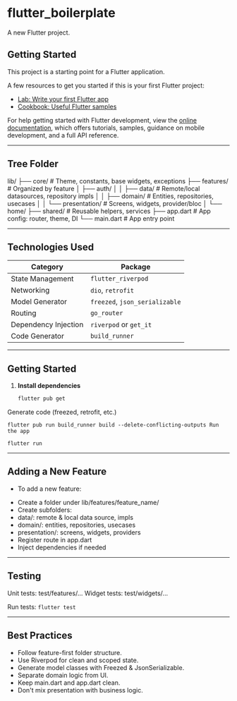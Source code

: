# flutter_boilerplate

A new Flutter project.

## Getting Started

This project is a starting point for a Flutter application.

A few resources to get you started if this is your first Flutter project:

- [Lab: Write your first Flutter app](https://docs.flutter.dev/get-started/codelab)
- [Cookbook: Useful Flutter samples](https://docs.flutter.dev/cookbook)

For help getting started with Flutter development, view the
[online documentation](https://docs.flutter.dev/), which offers tutorials,
samples, guidance on mobile development, and a full API reference.

--- 

## Tree Folder

lib/
├── core/ # Theme, constants, base widgets, exceptions
├── features/ # Organized by feature
│ ├── auth/
│ │ ├── data/ # Remote/local datasources, repository impls
│ │ ├── domain/ # Entities, repositories, usecases
│ │ └── presentation/ # Screens, widgets, provider/bloc
│ └── home/
├── shared/ # Reusable helpers, services
├── app.dart # App config: router, theme, DI
└── main.dart # App entry point

---

## Technologies Used

| Category             | Package                        |
|----------------------|--------------------------------|
| State Management     | `flutter_riverpod`             |
| Networking           | `dio`, `retrofit`              |
| Model Generator      | `freezed`, `json_serializable` |
| Routing              | `go_router`                    |
| Dependency Injection | `riverpod` or `get_it`         |
| Code Generator       | `build_runner`                 |

---

## Getting Started

1. **Install dependencies**
   ```bash
   flutter pub get

Generate code (freezed, retrofit, etc.)

`flutter pub run build_runner build --delete-conflicting-outputs
Run the app`

`flutter run`

---

## Adding a New Feature
- To add a new feature:

* Create a folder under lib/features/feature_name/
* Create subfolders:
* data/: remote & local data source, impls
* domain/: entities, repositories, usecases
* presentation/: screens, widgets, providers
* Register route in app.dart
* Inject dependencies if needed

---

## Testing
Unit tests: test/features/...
Widget tests: test/widgets/...

Run tests:
`flutter test`

---

## Best Practices

* Follow feature-first folder structure.
* Use Riverpod for clean and scoped state.
* Generate model classes with Freezed & JsonSerializable.
* Separate domain logic from UI.
* Keep main.dart and app.dart clean.
* Don't mix presentation with business logic.